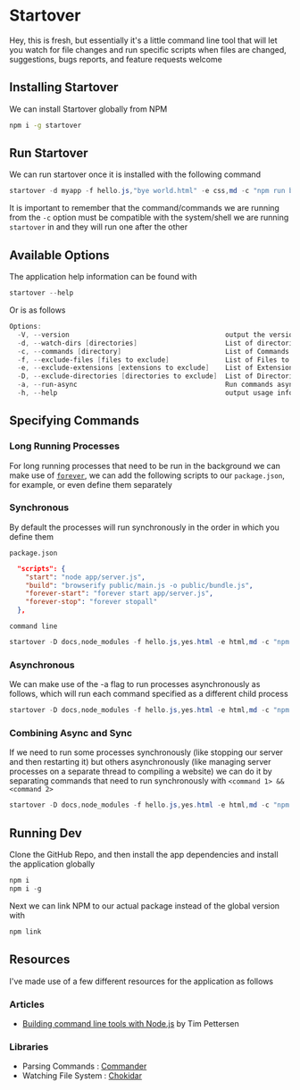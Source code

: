 # Startover

Hey, this is fresh, but essentially it's a little command line tool that will let you watch for file changes and run specific scripts when files are changed, suggestions, bugs reports, and feature requests welcome

## Installing Startover

We can install Startover globally from NPM

```bash
npm i -g startover
```

## Run Startover

We can run startover once it is installed with the following command

```powershell
startover -d myapp -f hello.js,"bye world.html" -e css,md -c "npm run build" -D test,
```

It is important to remember that the command/commands we are running from the `-c` option must be compatible with the system/shell we are running `startover` in and they will run one after the other

## Available Options

The application help information can be found with

```powershell
startover --help
```

Or is as follows

```powershell
Options:
  -V, --version                                       output the version number
  -d, --watch-dirs [directories]                      List of directories to watch, by default will watch current directory
  -c, --commands [directory]                          List of Commands to run when files change
  -f, --exclude-files [files to exclude]              List of Files to Exclude from Watch
  -e, --exclude-extensions [extensions to exclude]    List of Extensions to Exclude from Watch
  -D, --exclude-directories [directories to exclude]  List of Directories to Exclude from Watch
  -a, --run-async                                     Run commands asynchronously [false]
  -h, --help                                          output usage information
```

## Specifying Commands

### Long Running Processes

For long running processes that need to be run in the background we can make use of [`forever`](https://www.npmjs.com/package/chokidar), we can add the following scripts to our `package.json`, for example, or even define them separately

### Synchronous

By default the processes will run synchronously in the order in which you define them

`package.json`

```json
  "scripts": {
    "start": "node app/server.js",
    "build": "browserify public/main.js -o public/bundle.js",
    "forever-start": "forever start app/server.js",
    "forever-stop": "forever stopall"
  },
```

`command line`

```powershell
startover -D docs,node_modules -f hello.js,yes.html -e html,md -c "npm run forever-stop","npm run build","npm run forever-start"
```

### Asynchronous

We can make use of the -a flag to run processes asynchronously as follows, which will run each command specified as a different child process

```powershell
startover -D docs,node_modules -f hello.js,yes.html -e html,md -c "npm run forever-stop","npm run build","npm run forever-start" -a
```

### Combining Async and Sync

If we need to run some processes synchronously (like stopping our server and then restarting it) but others asynchronously (like managing server processes on a separate thread to compiling a website) we can do it by separating commands that need to run synchronously with `<command 1> && <command 2>`

```powershell
startover -D docs,node_modules -f hello.js,yes.html -e html,md -c "npm run forever-stop && npm run forever-start","npm run build" -a
```

## Running Dev

Clone the GitHub Repo, and then install the app dependencies and install the application globally

```powershell
npm i
npm i -g
```

Next we can link NPM to our actual package instead of the global version with

```powershell
npm link
```

## Resources

I've made use of a few different resources for the application as follows

### Articles

-   [Building command line tools with Node.js](https://developer.atlassian.com/blog/2015/11/scripting-with-node/) by Tim Pettersen

### Libraries

-   Parsing Commands : [Commander](https://npmjs.org/package/commander)
-   Watching File System : [Chokidar](https://www.npmjs.com/package/chokidar)
